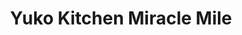 ---
layout: place
title: "Yuko Kitchen Miracle Mile"
permalink: /california/los-angeles/yuko-kitchen-miracle-mile.html
stateAbbr: CA
stateName: California
cityName: Los Angeles
seo:
  name: "Yuko Kitchen Miracle Mile"
  type: Restaurant
  links: http://www.yukokitchen.com/
description: "Rice bowls & udon noodles are favorites at this arty cafe with an outdoor patio & free WiFi. Looking for sushi in Los Angeles, California? Check out Yuko Kit..."
place_id: ChIJDd6ViR-5woAR3GM-wHwBmu4
photos:
  - name: >-
      places/ChIJDd6ViR-5woAR3GM-wHwBmu4/photos/AeeoHcLT8vQakPyzOI6VLdpmzjHsAzbqLpbBedvrx6WxeZ8-4kqQwi0h-8KMTXoo5-VYTssyQqZX5A0YU1t0KmWJLEp4lZv1-emerBXko9lQzXt43p8sAR1aeaicFE837eDUIiGZBw9f7VcOlzlWQi1myQfDZi_zrxXivg6pHiitvv2A2MBwCrKH0k-lSdkSV4o9VSDdKZPE7YFdEKWzcrCY5X4Ke0jMHAlF2thAmUODlL4u1CPqdaBVJlmm-YqQv-CFB4R00qJspu7oFWs7J0OdTgXRZ6APJtKneTAYkyHQ-5Roi3YMb2y-FjasPPfVUqwNP6srzNl6h3VbDa6q2X3Vg1gMjxXJ9Oitfhq-ALopG5brhQ7X_KroB0iE7n8gMgWakWUzOfyzU7Z9sNK2Y5xMJQnkBd2bg3NZ7ppvvKn4sow3fg
    widthPx: 3024
    heightPx: 4032
    authorAttributions:
      - displayName: Rachel Metz
        uri: https://maps.google.com/maps/contrib/114924897738912321334
        photoUri: >-
          https://lh3.googleusercontent.com/a-/ALV-UjUTk9vmvMFAJeLcNrGregOUl6yJQECUTLpAGIY-xoiV3tajE3Aj=s100-p-k-no-mo
    flagContentUri: >-
      https://www.google.com/local/imagery/report/?cb_client=maps_api_places.places_api&image_key=!1e10!2sCIHM0ogKEICAgICHmpCPVQ&hl=en-US
    googleMapsUri: >-
      https://www.google.com/maps/place//data=!3m4!1e2!3m2!1sCIHM0ogKEICAgICHmpCPVQ!2e10!4m2!3m1!1s0x80c2b91f8995de0d:0xee9a017cc03e63dc
  - name: >-
      places/ChIJDd6ViR-5woAR3GM-wHwBmu4/photos/AeeoHcIlFk305C5VVY2voouoiECc5R1uzKnZOCxr1fGqa6w_7yVLGYo7s8LZxqFexkEwlFKBcJ6hp-I2XWEVVGOl6SdaZXgRinYqgR7qekgG0giY3zhN0Z8qFtGjZTagzg8nOyzlablXpiyCtWnAeLzyZFO97qmF4Q1I6D_Xaf0rIKH_LtDtxQaU_UsYROyenLwAjALu-bvvZG_nhPzrADa0dKilfguy3Bx8zRSiunfPPnaWo5mYvDxkpkdAjZugWNDD3rgMHPl-P4pXTCTVtmuuDtBUgPY1mKYl2UaV16whFRfr5fWNfyYOVaFHdoAiXVF_d4sneYpS5BuIingwA3mY01CZ1tlQZs_d3tRRY-kTk8VHg7udMMpGxVjl34eYm3e1-Z-3jjFRIhxI1GYsOAYBbKD9Rp2Xs50EJQCr772QlEYadg
    widthPx: 3000
    heightPx: 4000
    authorAttributions:
      - displayName: Katy Garcia
        uri: https://maps.google.com/maps/contrib/112312115169185030384
        photoUri: >-
          https://lh3.googleusercontent.com/a-/ALV-UjUZQPyfIHllZrxt2sC9yuarmsMlGz9KCPuHGolztpxoCF0uvyEAiw=s100-p-k-no-mo
    flagContentUri: >-
      https://www.google.com/local/imagery/report/?cb_client=maps_api_places.places_api&image_key=!1e10!2sCIHM0ogKEICAgMDw98-YXQ&hl=en-US
    googleMapsUri: >-
      https://www.google.com/maps/place//data=!3m4!1e2!3m2!1sCIHM0ogKEICAgMDw98-YXQ!2e10!4m2!3m1!1s0x80c2b91f8995de0d:0xee9a017cc03e63dc
  - name: >-
      places/ChIJDd6ViR-5woAR3GM-wHwBmu4/photos/AeeoHcI9bQANOgzQ_0sNatjVnX1_Cb3oRkUgqzPs62BclhcgoN6LX9qJMasDUkp_7EJBqrzOTPGdyo-Tk7oU5hPafcEOecJgQe2WK1_gidwCwnUvJYvCAh47UapkP3_Jb_AfdSxXzqJ3a8Xhv5AXT5PTDMLYXd0EQvXBL7bNo2ci5njYu49Uj8h_NG2yTeO42qbtVxepTqnbMtltp1r90iMq0aWBPGxNhQMZmv2cf0Xhouif4KCWqjDMRVvES4096vjQpUCZ4WFZKa8qMsJWyduA2cFzkZ5jCCPdSYAW6wHjdZCwt_o3Tarr978bmlaktKdyvlZopEb7UAl6P3E8GuWYqUfHnChTJr3ObG1NTqKqNvUownbsZWidqp0b-x9M035HXRKw5hacxC8KhuAN01FT97ibcpbnxHldvAnbNcdmqpxzeA
    widthPx: 3024
    heightPx: 4032
    authorAttributions:
      - displayName: hawi a
        uri: https://maps.google.com/maps/contrib/101860669691145903974
        photoUri: >-
          https://lh3.googleusercontent.com/a-/ALV-UjVICTdNV3wSb6J8t6RLA0FSny6uCN_7EfkzZco07Ry5H31Akzzc=s100-p-k-no-mo
    flagContentUri: >-
      https://www.google.com/local/imagery/report/?cb_client=maps_api_places.places_api&image_key=!1e10!2sCIHM0ogKEICAgIDbuOGsZQ&hl=en-US
    googleMapsUri: >-
      https://www.google.com/maps/place//data=!3m4!1e2!3m2!1sCIHM0ogKEICAgIDbuOGsZQ!2e10!4m2!3m1!1s0x80c2b91f8995de0d:0xee9a017cc03e63dc
  - name: >-
      places/ChIJDd6ViR-5woAR3GM-wHwBmu4/photos/AeeoHcLHPJD89qfSlXKJkoJLRP1V59yTC-BTqq2TE6vuz6Cx1EMkASB-RBQRNo_kkoL66Uqm0E4YgPPoOxV1trlxoZyPYvYReem7N5dEcmj37urweNCEpbPRcKZdNnstCZ_V4JjpXH-L6chsmpHiGRvVqY0nlmGUWS-u5LJ23oZv2IKwECNNO6-TE7nwhMwf5z-ezDYfpdofZFgLX_9cBhSaaygtdpAags3253MNoKGY6R86Q8kW9pgeslJCm3YZugVO6ouDucIUxDv5rnBCdD9-MJVdMXpK9NvDguTjvHYKhKvozQCe_R27y4COAYnIrqXeAb-IYNf--EPuPUQyYRMngveBFaKFy2oaQqoazGDsX03FXF-VPrfVeYEQ1q351l25nW_Ozvdc8kxjGV25QeQslmi93o-JKrTq7ZPKIEaDPP4
    widthPx: 1080
    heightPx: 1440
    authorAttributions:
      - displayName: Lailian Park
        uri: https://maps.google.com/maps/contrib/104796335398748446911
        photoUri: >-
          https://lh3.googleusercontent.com/a-/ALV-UjWMWE38FggtrQ-nmAmjPn7SzzDr3QjQL_FUQZdQ65ndxl0PKPzXBA=s100-p-k-no-mo
    flagContentUri: >-
      https://www.google.com/local/imagery/report/?cb_client=maps_api_places.places_api&image_key=!1e10!2sCIHM0ogKEICAgIDdhrD4eg&hl=en-US
    googleMapsUri: >-
      https://www.google.com/maps/place//data=!3m4!1e2!3m2!1sCIHM0ogKEICAgIDdhrD4eg!2e10!4m2!3m1!1s0x80c2b91f8995de0d:0xee9a017cc03e63dc
  - name: >-
      places/ChIJDd6ViR-5woAR3GM-wHwBmu4/photos/AeeoHcJe8pNS1bY8jsohbt6ubqxDY-vaMk1dkYHKXi2ZVyG1QP5YXH4TqTjFhAvHlPHycRrKyBIAoMVQWP2PPm6_R-OpFLX8MRP6turmNdzaPYbJ8lYDN3akXRXf4ZLDk8PFV-qN3D5ubXHTm56hDdchwAED6Z740-rFk9DnVsTklrFWfjsJ2qr74rZRRosIRBNe3cqngu15TGQskVnPgqBziG4_FH0xXEUAsmnHA6OFXTOaMYBVnzlL9k9eJmNae9zLaek_sFFg8i-EqwmmDgOzGImsKsU1CHlTSdSWahIjnn9_MVDjF_q3t3wvAr0MjQekhSCIK0ReZMZugVMjINoJJ_Qi3ROfyIs4EuGjwppKy2ODjhPpkUkSWO374A5jWmAcj5gVo9K4Jn2xZODVwYZeYNdjM6iaoU8NhWDMD-ilic9nidCg
    widthPx: 3072
    heightPx: 4080
    authorAttributions:
      - displayName: Mayur Patel
        uri: https://maps.google.com/maps/contrib/117142319350420055100
        photoUri: >-
          https://lh3.googleusercontent.com/a-/ALV-UjWveC7LHNejzX_fCLyjj87CX0ywefcKq4GK_k_x9pacv1A0KjAj4w=s100-p-k-no-mo
    flagContentUri: >-
      https://www.google.com/local/imagery/report/?cb_client=maps_api_places.places_api&image_key=!1e10!2sCIHM0ogKEICAgIDvquu69wE&hl=en-US
    googleMapsUri: >-
      https://www.google.com/maps/place//data=!3m4!1e2!3m2!1sCIHM0ogKEICAgIDvquu69wE!2e10!4m2!3m1!1s0x80c2b91f8995de0d:0xee9a017cc03e63dc
  - name: >-
      places/ChIJDd6ViR-5woAR3GM-wHwBmu4/photos/AeeoHcK1ptc4jKbMSSa_3ywDdZ8_P5muCM3v3s7uy86KF6kxSH7XifFImkwnXvbbVERzAh1wL7D5xYzbcbGAcn0dZ4KyeF_XbvVFVhbYhyGNESvav4k-nuPvU7RSiKhniFd4sNS5iylUqh9O3R4XT9ilpQr1O-6srskiZMo8jztCJPMi-FL4DKWhGd2LTy8KfA1HRBJ-BOTfx30JPO5lijKQUhD4nfB2sLB7GSYni3Uxg8pKSKFiax5Wqcgvx_RIvZpaxYv6MWSOPi2TRs2oLLdGpZ6nqVleNRZ-yzND2AYHZ9kV5hhADyLTpKsDxwzDUTMk_e7u6RaGupb63KDNLx_9ZE_0t1wC3KxiO8Pf1tccZRER8gNwLXX6XBoiCUgnaXdIN7IEDQIKzd53oceD9V9C-XfxBep3ad6Y_a3i-gWaUrSJvA
    widthPx: 4016
    heightPx: 3008
    authorAttributions:
      - displayName: l l
        uri: https://maps.google.com/maps/contrib/112958140524819744803
        photoUri: >-
          https://lh3.googleusercontent.com/a/ACg8ocJ1WyQxFTRakG3e-wnC1SM9visDBdTjtjettH5YthbgcZv1Kw=s100-p-k-no-mo
    flagContentUri: >-
      https://www.google.com/local/imagery/report/?cb_client=maps_api_places.places_api&image_key=!1e10!2sCIHM0ogKEICAgICGyta3GA&hl=en-US
    googleMapsUri: >-
      https://www.google.com/maps/place//data=!3m4!1e2!3m2!1sCIHM0ogKEICAgICGyta3GA!2e10!4m2!3m1!1s0x80c2b91f8995de0d:0xee9a017cc03e63dc
  - name: >-
      places/ChIJDd6ViR-5woAR3GM-wHwBmu4/photos/AeeoHcKnz1AHX6OZqRtoJqecRurxO-zUFjQ4sCgGjktk6SURuOlEMcHyz3s27rgFgEJzs1Xf-iBH8Rl6ALEzOA6DgXk0CVdgB3Aunm21AI6aHVu4hbc588VCitSWM2WUqf0VmhA3Uwq_1YkGqLyiv34LLw3ptrJnzu_ij1JSh7JcmhXPJ_Y5vP-pQeQEOKnfbO5wnlU-ci9ffkRi4nfRr3FUCCdrlcgok-AYWPMGKqMfmuGiOGLYHTentLWItG_cN8Znt9ABs2hIvDqMAGVRRV6k7W3Gm5XIKEu8tsMNoLD9X3WXYjMtXUlr9AxpFzOx8NjFPVQ9pFexGbydOo7P3PEwVoj69lRkBddGctzojpvOETCTvPoDsjVc-Zzu5gMReT-AzMdC3gQ-BmE5WkqbOj5zLCWh4vMMbPsRkuQ27xAwvuTVvyYD
    widthPx: 3000
    heightPx: 4000
    authorAttributions:
      - displayName: Nikki Lee
        uri: https://maps.google.com/maps/contrib/110950256237295129976
        photoUri: >-
          https://lh3.googleusercontent.com/a-/ALV-UjVujCktfrIWvFeR4GdrliY1wHTcmcid9Rfrafk_7shSaCP6C0T3=s100-p-k-no-mo
    flagContentUri: >-
      https://www.google.com/local/imagery/report/?cb_client=maps_api_places.places_api&image_key=!1e10!2sCIHM0ogKEICAgIDX9bW5rAE&hl=en-US
    googleMapsUri: >-
      https://www.google.com/maps/place//data=!3m4!1e2!3m2!1sCIHM0ogKEICAgIDX9bW5rAE!2e10!4m2!3m1!1s0x80c2b91f8995de0d:0xee9a017cc03e63dc
  - name: >-
      places/ChIJDd6ViR-5woAR3GM-wHwBmu4/photos/AeeoHcJ1WiG6CYT01n-sAoeEfs1jy02qexlXU1HqoyQIQj3viRuELxv4ixfK_voEU2JEpWEiaFhagq-54hRjbbXfUZ2HG4cY3kW-X67TObuHSHDVKuBoMjC3ANoXxq8YPz-Pfu7_FU22_Wc2bFYlOCHH-HpgZKVz3DkfvbKWk5eXckjx58v50rRUv-AdRmCxzxMt_oZ6ksVKKnxY8AAbhMzwmMrJPifiuGh-_d1kwPJhoOExEtYUczu_di7EL9z54T26qoXA1BMYJPzy4oLGa1iOH019hrm9rDjL2BZ5b90iQteoOEq0Ok3mos7-hEgvBEjGt-DkGCfkKSJ9NPgTErfRJd3L_rjwCsyeJ5_Cj7hoWpWYc1v2Z_HtkQrgZ8zG2aKYB7Ep5jMLI4g7lEmkMbZbhi0XpZ6aVLwis5TRAxLtrkyMORHf
    widthPx: 3600
    heightPx: 4800
    authorAttributions:
      - displayName: Carissa Liu
        uri: https://maps.google.com/maps/contrib/110025222509596900023
        photoUri: >-
          https://lh3.googleusercontent.com/a/ACg8ocJDrYwk7Ho-adW8TUPoslfDa8WnCFuKOAlm6eNeQYqWm07pyw=s100-p-k-no-mo
    flagContentUri: >-
      https://www.google.com/local/imagery/report/?cb_client=maps_api_places.places_api&image_key=!1e10!2sCIHM0ogKEICAgIDX8778ygE&hl=en-US
    googleMapsUri: >-
      https://www.google.com/maps/place//data=!3m4!1e2!3m2!1sCIHM0ogKEICAgIDX8778ygE!2e10!4m2!3m1!1s0x80c2b91f8995de0d:0xee9a017cc03e63dc
  - name: >-
      places/ChIJDd6ViR-5woAR3GM-wHwBmu4/photos/AeeoHcIcqxBpFnXjRF3LAf6qZbfp-k-pET9AQesbfLH4KELuqZ3Qh1HdG0T-Q481p6_9zVh2R9EpcuT11Dj_n-fXJZigOV6TSUCILW6JhTvDvfJTza6w5u5ewegwkzhXTrjgD31twE9cUMqCz3WJZozR9EuhVLbCVNpTr0U1_MC1haJxlv8ES-X254bbwmnofQshq87TPdyOvDFp_dGGX7gyZ-pM26zkxtpBg6_nWV5OZLTDQ59rVFkPgqYjHkEMyRDQ9FEaqDiwdWU0HSwN3cFd4oPshIRaCKJdsPColgXMs_6KvBWgmfrA62pggPepRtpe4ULP1Z6BJAydWvv3BaxIYtqnc3akF2PWOYKuHzxQ3WoU_-3gbaHYchZ5TtJMretsgicxLbGk5pckL9rQn227SX8TgbDN1pFLWVWQPy-A8Pe6tg
    widthPx: 4032
    heightPx: 3024
    authorAttributions:
      - displayName: Amanda
        uri: https://maps.google.com/maps/contrib/110689826438161155099
        photoUri: >-
          https://lh3.googleusercontent.com/a-/ALV-UjWQcjjflTpOprCAYZNch1tKkd5KO2PiyKNB2gtTTjUciqYMKzRd=s100-p-k-no-mo
    flagContentUri: >-
      https://www.google.com/local/imagery/report/?cb_client=maps_api_places.places_api&image_key=!1e10!2sCIHM0ogKEICAgIDxyduGbw&hl=en-US
    googleMapsUri: >-
      https://www.google.com/maps/place//data=!3m4!1e2!3m2!1sCIHM0ogKEICAgIDxyduGbw!2e10!4m2!3m1!1s0x80c2b91f8995de0d:0xee9a017cc03e63dc
  - name: >-
      places/ChIJDd6ViR-5woAR3GM-wHwBmu4/photos/AeeoHcJZKBJZU44J7jyy1mA-JOiuEN4BcTZFpvBbZ12T6CL_-MCJWBQv8POo42JxVLxHkHitffVQxdFSs1MJ_kQTB47q9CMEMuJ_MyvSx6LJBp8RlTzphRtYU64NQ9G4ih1U4uQUp4AyRW9l_-f23G34s815BW6Pd6pQqQv-SVJIP0b3VbcvGfQOnlEkBwvWwc8gJEvjL4dF5v0WAksIqF_oH8gMWKPjlUAYkYRi8u2p3aJQg-_cSC7kwh2_a7nUAx0fMwqknRSYg-x9cWqZ_qOfJj1o1KcsyyaH6YDdLJut9QrxLl6P-KFeffLNGPdGT4QH1dLPbnDYf-W9a7WvRU5msChswBwmOUZYEX3o4p7HbquYABShrHsop9cpEahK-8QPfhIDqykyfGZpKm2zHFIRjOc1b8sJO34cCOBzrCvCxEBCdn4B
    widthPx: 3024
    heightPx: 4032
    authorAttributions:
      - displayName: Allesther
        uri: https://maps.google.com/maps/contrib/114354987746495162749
        photoUri: >-
          https://lh3.googleusercontent.com/a-/ALV-UjXrv_F-90tv76DMQ8jUlI6Y34x4Dlp1IKzHmPWP9s9hj3ia8FU=s100-p-k-no-mo
    flagContentUri: >-
      https://www.google.com/local/imagery/report/?cb_client=maps_api_places.places_api&image_key=!1e10!2sCIHM0ogKEICAgICZ-sGT9QE&hl=en-US
    googleMapsUri: >-
      https://www.google.com/maps/place//data=!3m4!1e2!3m2!1sCIHM0ogKEICAgICZ-sGT9QE!2e10!4m2!3m1!1s0x80c2b91f8995de0d:0xee9a017cc03e63dc
address: 5484 Wilshire Blvd, Los Angeles, CA 90036, USA
street: 5484 Wilshire Blvd
city: Los Angeles
state: CA
zip: '90036'
country: USA
neighborhood: Central LA
latitude: '34.061879'
longitude: '-118.348303'
accessibility_options:
  wheelchairAccessibleParking: true
  wheelchairAccessibleEntrance: true
  wheelchairAccessibleRestroom: true
  wheelchairAccessibleSeating: true
business_status: OPERATIONAL
name: Yuko Kitchen Miracle Mile
google_maps_links:
  directionsUri: >-
    https://www.google.com/maps/dir//''/data=!4m7!4m6!1m1!4e2!1m2!1m1!1s0x80c2b91f8995de0d:0xee9a017cc03e63dc!3e0
  placeUri: https://maps.google.com/?cid=17193056162753176540
  writeAReviewUri: >-
    https://www.google.com/maps/place//data=!4m3!3m2!1s0x80c2b91f8995de0d:0xee9a017cc03e63dc!12e1
  reviewsUri: >-
    https://www.google.com/maps/place//data=!4m4!3m3!1s0x80c2b91f8995de0d:0xee9a017cc03e63dc!9m1!1b1
  photosUri: >-
    https://www.google.com/maps/place//data=!4m3!3m2!1s0x80c2b91f8995de0d:0xee9a017cc03e63dc!10e5
primary_type: Japanese Restaurant
opening_hours:
  regular: null
  current: null
secondary_opening_hours:
  regular:
    weekdayDescriptions: null
    type: null
  current:
    weekdayDescriptions: null
    type: null
phone: (323) 933-4020
price_level: PRICE_LEVEL_INEXPENSIVE
price_range: $10 &ndash; $20
rating: '4.6'
rating_count: 807
website: http://www.yukokitchen.com/
reviews:
  - name: >-
      places/ChIJDd6ViR-5woAR3GM-wHwBmu4/reviews/ChZDSUhNMG9nS0VJQ0FnTUR3OTgtWUxREAE
    relativePublishTimeDescription: 2 weeks ago
    rating: 5
    text:
      text: >-
        Where to start? For starters the staff, very welcoming and friendly!
        They have plenty of food options on their menu for meat lovers,
        vegetarians and vegans! The pricing on every item is beyond reasonable
        🙏🏽 I'm shocked that they are not busier but I'm glad that we were able
        to enjoy it the way my friends and I did. We got a variety of meals:
        chicken teriyaki bowl, spicy salmon bowl, the salmon bowlito, and two
        sushi rolls! Everything was amazing 🤩 10/10 recommend.
      languageCode: en
    originalText:
      text: >-
        Where to start? For starters the staff, very welcoming and friendly!
        They have plenty of food options on their menu for meat lovers,
        vegetarians and vegans! The pricing on every item is beyond reasonable
        🙏🏽 I'm shocked that they are not busier but I'm glad that we were able
        to enjoy it the way my friends and I did. We got a variety of meals:
        chicken teriyaki bowl, spicy salmon bowl, the salmon bowlito, and two
        sushi rolls! Everything was amazing 🤩 10/10 recommend.
      languageCode: en
    authorAttribution:
      displayName: Katy Garcia
      uri: https://www.google.com/maps/contrib/112312115169185030384/reviews
      photoUri: >-
        https://lh3.googleusercontent.com/a-/ALV-UjUZQPyfIHllZrxt2sC9yuarmsMlGz9KCPuHGolztpxoCF0uvyEAiw=s128-c0x00000000-cc-rp-mo-ba5
    publishTime: '2025-03-29T00:45:19.114017Z'
    flagContentUri: >-
      https://www.google.com/local/review/rap/report?postId=ChZDSUhNMG9nS0VJQ0FnTUR3OTgtWUxREAE&d=17924085&t=1
    googleMapsUri: >-
      https://www.google.com/maps/reviews/data=!4m6!14m5!1m4!2m3!1sChZDSUhNMG9nS0VJQ0FnTUR3OTgtWUxREAE!2m1!1s0x80c2b91f8995de0d:0xee9a017cc03e63dc
  - name: >-
      places/ChIJDd6ViR-5woAR3GM-wHwBmu4/reviews/ChdDSUhNMG9nS0VJQ0FnTUNRLWNxdHZBRRAB
    relativePublishTimeDescription: a month ago
    rating: 5
    text:
      text: >-
        This is the cutest hole in the wall Japanese oasis. The food was amazing
        and such good quality! I got the teriyaki chicken bowl and the portion
        was great and so fulfilling and came with a delicious side salad. Also
        free parking which is a huge perk! The ambience is so cute and hip and
        you feel like you’re in a tropical paradise! The prices are also super
        reasonable, I can’t say enough good things about this place, I’ll
        definitely be back!
      languageCode: en
    originalText:
      text: >-
        This is the cutest hole in the wall Japanese oasis. The food was amazing
        and such good quality! I got the teriyaki chicken bowl and the portion
        was great and so fulfilling and came with a delicious side salad. Also
        free parking which is a huge perk! The ambience is so cute and hip and
        you feel like you’re in a tropical paradise! The prices are also super
        reasonable, I can’t say enough good things about this place, I’ll
        definitely be back!
      languageCode: en
    authorAttribution:
      displayName: Courtney Vickers
      uri: https://www.google.com/maps/contrib/100609830280339004668/reviews
      photoUri: >-
        https://lh3.googleusercontent.com/a-/ALV-UjXBMjlDTBsquDvtYvu8mVzqYtvMW5KtVZssyRmko1RhzD1-FuZD=s128-c0x00000000-cc-rp-mo
    publishTime: '2025-03-06T03:42:19.001533Z'
    flagContentUri: >-
      https://www.google.com/local/review/rap/report?postId=ChdDSUhNMG9nS0VJQ0FnTUNRLWNxdHZBRRAB&d=17924085&t=1
    googleMapsUri: >-
      https://www.google.com/maps/reviews/data=!4m6!14m5!1m4!2m3!1sChdDSUhNMG9nS0VJQ0FnTUNRLWNxdHZBRRAB!2m1!1s0x80c2b91f8995de0d:0xee9a017cc03e63dc
  - name: >-
      places/ChIJDd6ViR-5woAR3GM-wHwBmu4/reviews/ChdDSUhNMG9nS0VJQ0FnSUQxb1piTjhBRRAB
    relativePublishTimeDescription: a year ago
    rating: 5
    text:
      text: >-
        Food, service, and atmosphere all 5/5.

        I got the BBQ Catfish (the catfish is lightly breaded and fried)
        Bowl-Lito, incredible. The people were super friendly and patient, with
        so many tasty options I didn’t know what to get. The atmosphere was
        marvelous, plants everywhere (all of them looked very healthy, many of
        them for sale). I *loved* my green tea strawberry chocolate chip cookie
        and banana milk tea.
      languageCode: en
    originalText:
      text: >-
        Food, service, and atmosphere all 5/5.

        I got the BBQ Catfish (the catfish is lightly breaded and fried)
        Bowl-Lito, incredible. The people were super friendly and patient, with
        so many tasty options I didn’t know what to get. The atmosphere was
        marvelous, plants everywhere (all of them looked very healthy, many of
        them for sale). I *loved* my green tea strawberry chocolate chip cookie
        and banana milk tea.
      languageCode: en
    authorAttribution:
      displayName: Ian Thomas
      uri: https://www.google.com/maps/contrib/104739294272188027196/reviews
      photoUri: >-
        https://lh3.googleusercontent.com/a-/ALV-UjXAf8cgNxSFa6QICU6w3QAt2hlxTrX7bHi8iCP9U4qJKuJ08g0=s128-c0x00000000-cc-rp-mo-ba2
    publishTime: '2024-01-07T18:02:31.979761Z'
    flagContentUri: >-
      https://www.google.com/local/review/rap/report?postId=ChdDSUhNMG9nS0VJQ0FnSUQxb1piTjhBRRAB&d=17924085&t=1
    googleMapsUri: >-
      https://www.google.com/maps/reviews/data=!4m6!14m5!1m4!2m3!1sChdDSUhNMG9nS0VJQ0FnSUQxb1piTjhBRRAB!2m1!1s0x80c2b91f8995de0d:0xee9a017cc03e63dc
  - name: >-
      places/ChIJDd6ViR-5woAR3GM-wHwBmu4/reviews/ChZDSUhNMG9nS0VJQ0FnSUNYOHVhNUlREAE
    relativePublishTimeDescription: 6 months ago
    rating: 5
    text:
      text: >-
        I’m constantly here ordering the same items

        I have never had a bad experience here, it’s very cozy, good food, very
        lovely at night too! I also love ordering the apple mint lemonade 10/10
      languageCode: en
    originalText:
      text: >-
        I’m constantly here ordering the same items

        I have never had a bad experience here, it’s very cozy, good food, very
        lovely at night too! I also love ordering the apple mint lemonade 10/10
      languageCode: en
    authorAttribution:
      displayName: Shakira Martinez
      uri: https://www.google.com/maps/contrib/103035709903520997655/reviews
      photoUri: >-
        https://lh3.googleusercontent.com/a-/ALV-UjUeaTrNzFLgSrmAgnhIAW3BmBRNngs0BpzZctHIc8FZZR_ZA0ST=s128-c0x00000000-cc-rp-mo-ba2
    publishTime: '2024-10-15T01:45:55.665382Z'
    flagContentUri: >-
      https://www.google.com/local/review/rap/report?postId=ChZDSUhNMG9nS0VJQ0FnSUNYOHVhNUlREAE&d=17924085&t=1
    googleMapsUri: >-
      https://www.google.com/maps/reviews/data=!4m6!14m5!1m4!2m3!1sChZDSUhNMG9nS0VJQ0FnSUNYOHVhNUlREAE!2m1!1s0x80c2b91f8995de0d:0xee9a017cc03e63dc
  - name: >-
      places/ChIJDd6ViR-5woAR3GM-wHwBmu4/reviews/ChZDSUhNMG9nS0VJQ0FnSURIajlxZENBEAE
    relativePublishTimeDescription: 6 months ago
    rating: 5
    text:
      text: >-
        Everything was wonderful. From the infused water, to the boba coffee and
        THE FOOD. Wow. I got the shrimp tempura bowl and it was so flavorful and
        fresh. The atmosphere is also nice. Surrounded by plants.. it does not
        feel like you are actually surrounded by buildings in the city.
      languageCode: en
    originalText:
      text: >-
        Everything was wonderful. From the infused water, to the boba coffee and
        THE FOOD. Wow. I got the shrimp tempura bowl and it was so flavorful and
        fresh. The atmosphere is also nice. Surrounded by plants.. it does not
        feel like you are actually surrounded by buildings in the city.
      languageCode: en
    authorAttribution:
      displayName: Whitney Kline
      uri: https://www.google.com/maps/contrib/109637930243059845093/reviews
      photoUri: >-
        https://lh3.googleusercontent.com/a-/ALV-UjVxG9F9GOv2kNW-ktCebdV7XUU1fVvBMFXzgMwVynEutTzn40VoXw=s128-c0x00000000-cc-rp-mo-ba4
    publishTime: '2024-09-21T00:26:11.223276Z'
    flagContentUri: >-
      https://www.google.com/local/review/rap/report?postId=ChZDSUhNMG9nS0VJQ0FnSURIajlxZENBEAE&d=17924085&t=1
    googleMapsUri: >-
      https://www.google.com/maps/reviews/data=!4m6!14m5!1m4!2m3!1sChZDSUhNMG9nS0VJQ0FnSURIajlxZENBEAE!2m1!1s0x80c2b91f8995de0d:0xee9a017cc03e63dc
parking_options:
  freeStreetParking: true
  paidStreetParking: true
  valetParking: false
payment_options:
  acceptsCreditCards: true
  acceptsDebitCards: true
  acceptsCashOnly: false
  acceptsNfc: true
allow_dogs: null
curbside_pickup: false
delivery: true
dine_in: true
good_for_children: true
good_for_groups: null
good_for_sports: false
live_music: false
menu_for_children: false
outdoor_seating: true
reservable: false
restroom: true
serves_beer: false
serves_breakfast: null
serves_brunch: false
serves_cocktails: false
serves_coffee: true
serves_dinner: true
serves_dessert: true
serves_lunch: true
serves_vegetarian_food: true
serves_wine: false
takeout: true
summary: >-
  Rice bowls & udon noodles are favorites at this arty cafe with an outdoor
  patio & free WiFi.

---